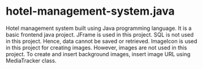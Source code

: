# hotel-management-system.java

Hotel management system built using Java programming language.
It is a basic frontend java project.
JFrame is used in this project.
SQL is not used in this project. Hence, data cannot be saved or retrieved.
ImageIcon is used in this project for creating images. However, images are not used in this project. To create and insert background images, insert image URL using MediaTracker class. 

